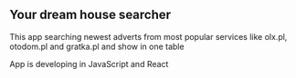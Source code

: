 ## Your dream house searcher

This app searching newest adverts from most popular services like olx.pl, otodom.pl and gratka.pl
and show in one table

App is developing in JavaScript and React
